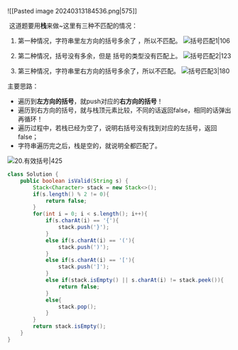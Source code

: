 ![[Pasted image 20240313184536.png|575]]

 这道题要用**栈**来做~这里有三种不匹配的情况：

1. 第一种情况，字符串里左方向的括号多余了 ，所以不匹配。 ![括号匹配1|106](https://code-thinking-1253855093.file.myqcloud.com/pics/2020080915505387.png)

2. 第二种情况，括号没有多余，但是 括号的类型没有匹配上。 ![括号匹配2|123](https://code-thinking-1253855093.file.myqcloud.com/pics/20200809155107397.png)

3. 第三种情况，字符串里右方向的括号多余了，所以不匹配。 ![括号匹配3|180](https://code-thinking-1253855093.file.myqcloud.com/pics/20200809155115779.png)


主要思路：
- 遍历到**左方向的括号**，就push对应的**右方向的括号**！
- 遍历到右方向的括号，就与栈顶元素比较，不同的话返回false，相同的话弹出再循环！
- 遍历过程中，若栈已经为空了，说明右括号没有找到对应的左括号，返回false；
- 字符串遍历完之后，栈是空的，就说明全都匹配了。

![20.有效括号|425](https://code-thinking.cdn.bcebos.com/gifs/20.%E6%9C%89%E6%95%88%E6%8B%AC%E5%8F%B7.gif)

```java
class Solution {
    public boolean isValid(String s) {
        Stack<Character> stack = new Stack<>();
        if(s.length() % 2 != 0){
            return false;
        }
        for(int i = 0; i < s.length(); i++){
            if(s.charAt(i) == '{'){
                stack.push('}');
            }
            else if(s.charAt(i) == '('){
                stack.push(')');
            }
            else if(s.charAt(i) == '['){
                stack.push(']');
            }
            else if(stack.isEmpty() || s.charAt(i) != stack.peek()){
                return false;
            }
            else{
                stack.pop();
            }
        }
        return stack.isEmpty();
    }
}
```
